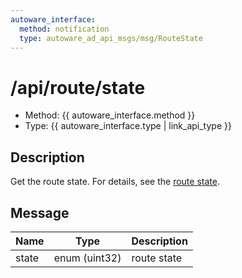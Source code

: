 ```yaml
---
autoware_interface:
  method: notification
  type: autoware_ad_api_msgs/msg/RouteState
---
```


# /api/route/state

- Method: {{ autoware_interface.method }}
- Type: {{ autoware_interface.type | link_api_type }}

## Description

Get the route state. For details, see the [route state](../../../features/route-state.md).

## Message

| Name  | Type          | Description |
| ----- | ------------- | ----------- |
| state | enum (uint32) | route state |
